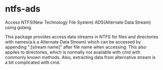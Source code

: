 # ntfs-ads
Access NTFS(New Technology File System) ADS(Alternate Data Stream) using golang.

This package provides access data streams in NTFS for files and directories with names(a.k.a Alternate Data Stream) which can be accessed by appending ":\[stream name\]" after file name when accessing.
This also appiles to directories, which is normally not available with cmd with commonly known methods. Also, extracting data from alternative stream is a bit complicated with cmd.
